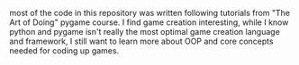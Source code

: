 most of the code in this repository was written following tutorials from "The Art of Doing" pygame course. I find game creation interesting, while I know python and pygame isn't really the most optimal game creation language and framework, I still want to learn more about OOP and core concepts needed for coding up games. 
